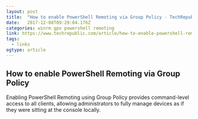 ```yaml
---
layout: post 
title:  "How to enable PowerShell Remoting via Group Policy - TechRepublic" 
date:   2017-12-08T09:29:04.176Z 
categories: winrm gpo powershell remoting
link: https://www.techrepublic.com/article/how-to-enable-powershell-remoting-via-group-policy/ 
tags:
  - links
ogtype: article 
---
```


## How to enable PowerShell Remoting via Group Policy
Enabling PowerShell Remoting using Group Policy provides command-level access to all clients, allowing administrators to fully manage devices as if they were sitting at the console locally.